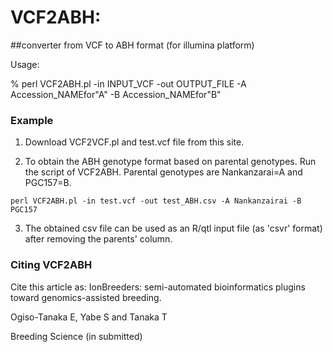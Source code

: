 # VCF2ABH: 
##converter from VCF to ABH format (for illumina platform)

Usage:

% perl VCF2ABH.pl -in INPUT_VCF -out OUTPUT_FILE -A Accession_NAMEfor"A" -B Accession_NAMEfor"B" 


### Example

1. Download VCF2VCF.pl and test.vcf file from this site.

2. To obtain the ABH genotype format based on parental genotypes. Run the script of VCF2ABH. Parental genotypes are Nankanzarai=A and PGC157=B.

```
perl VCF2ABH.pl -in test.vcf -out test_ABH.csv -A Nankanzairai -B PGC157
```

3. The obtained csv file can be used as an R/qtl input file (as 'csvr' format) after removing the parents' column.


### Citing VCF2ABH
Cite this article as:  IonBreeders: semi-automated bioinformatics plugins toward genomics-assisted breeding. 

Ogiso-Tanaka E, Yabe S and Tanaka T

Breeding Science (in submitted)
